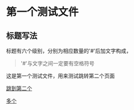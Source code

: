 # 第一个测试文件

## 标题写法

标题有六个级别，分别为相应数量的'#'后加文字构成，
> '#'与文字之间一定要有空格符号

这是第一个测试文件，用来测试跳转第二个页面

[跳到第二个](https://shane97luo.github.io\读书笔记\markdown语法\test1)

<a href="https://shane97luo.github.io\读书笔记\markdown语法\test1">多个</a>
